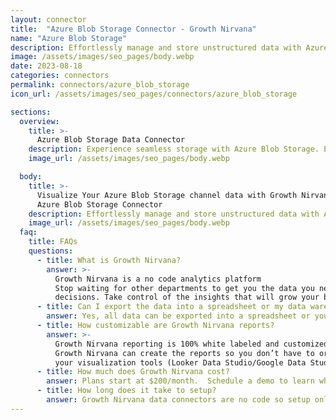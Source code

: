 ```yaml
---
layout: connector
title:  "Azure Blob Storage Connector - Growth Nirvana"
name: "Azure Blob Storage"
description: Effortlessly manage and store unstructured data with Azure Blob Storage. From text documents to images, videos, and more, securely store and access your data from anywhere in the world. Leverage the power of Azure Blob Storage for seamless data storage and retrieval.
image: /assets/images/seo_pages/body.webp
date: 2023-08-18
categories: connectors
permalink: connectors/azure_blob_storage
icon_url: /assets/images/seo_pages/connectors/azure_blob_storage

sections:
  overview:
    title: >-
      Azure Blob Storage Data Connector
    description: Experience seamless storage with Azure Blob Storage. Easily store and manage massive amounts of unstructured data, such as text or binary data, in the cloud. Benefit from high scalability, durability, and availability, making it ideal for a wide range of applications. Streamline your data storage and retrieval process with Azure Blob Storage.
    image_url: /assets/images/seo_pages/body.webp

  body:
    title: >-
      Visualize Your Azure Blob Storage channel data with Growth Nirvana's
      Azure Blob Storage Connector
    description: Effortlessly manage and store unstructured data with Azure Blob Storage. From text documents to images, videos, and more, securely store and access your data from anywhere in the world. Leverage the power of Azure Blob Storage for seamless data storage and retrieval.
    image_url: /assets/images/seo_pages/body.webp
  faq:
    title: FAQs
    questions:
      - title: What is Growth Nirvana?
        answer: >-
          Growth Nirvana is a no code analytics platform 
          Stop waiting for other departments to get you the data you need to make critical business 
          decisions. Take control of the insights that will grow your business.
      - title: Can I export the data into a spreadsheet or my data warehouse?
        answer: Yes, all data can be exported into a spreadsheet or your data warehouse (Google BigQuery, AWS, Snowflake, Azure, etc)
      - title: How customizable are Growth Nirvana reports?
        answer: >-
          Growth Nirvana reporting is 100% white labeled and customized to your specifications.
          Growth Nirvana can create the reports so you don’t have to or you can connect
          your visualization tools (Looker Data Studio/Google Data Studio, Tableau, PowerBI, etc) to Growth Nirvana.
      - title: How much does Growth Nirvana cost?
        answer: Plans start at $200/month.  Schedule a demo to learn what plan is best for you.
      - title: How long does it take to setup?
        answer: Growth Nirvana data connectors are no code so setup only requires a few clicks.
---
```

